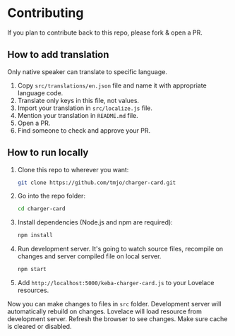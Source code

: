 # Contributing

If you plan to contribute back to this repo, please fork & open a PR.

## How to add translation

Only native speaker can translate to specific language.

1. Copy `src/translations/en.json` file and name it with appropriate language code.
2. Translate only keys in this file, not values.
3. Import your translation in `src/localize.js` file.
4. Mention your translation in `README.md` file.
5. Open a PR.
6. Find someone to check and approve your PR.

## How to run locally

1. Clone this repo to wherever you want:
   ```sh
   git clone https://github.com/tmjo/charger-card.git
   ```
2. Go into the repo folder:
   ```sh
   cd charger-card
   ```
3. Install dependencies (Node.js and npm are required):
   ```sh
   npm install
   ```
4. Run development server. It's going to watch source files, recompile on changes and server compiled file on local server.
   ```sh
   npm start
   ```
5. Add `http://localhost:5000/keba-charger-card.js` to your Lovelace resources.

Now you can make changes to files in `src` folder. Development server will automatically rebuild on changes. Lovelace will load resource from development server. Refresh the browser to see changes. Make sure cache is cleared or disabled.
